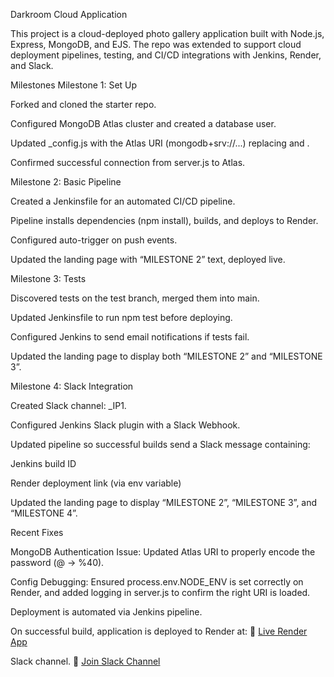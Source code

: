 Darkroom Cloud Application

This project is a cloud-deployed photo gallery application built with Node.js, Express, MongoDB, and EJS. The repo was extended to support cloud deployment pipelines, testing, and CI/CD integrations with Jenkins, Render, and Slack.

Milestones
Milestone 1: Set Up

Forked and cloned the starter repo.

Configured MongoDB Atlas cluster and created a database user.

Updated _config.js with the Atlas URI (mongodb+srv://...) replacing <USERNAME> and <PASSWORD>.

Confirmed successful connection from server.js to Atlas.

Milestone 2: Basic Pipeline

Created a Jenkinsfile for an automated CI/CD pipeline.

Pipeline installs dependencies (npm install), builds, and deploys to Render.

Configured auto-trigger on push events.

Updated the landing page with “MILESTONE 2” text, deployed live.

Milestone 3: Tests

Discovered tests on the test branch, merged them into main.

Updated Jenkinsfile to run npm test before deploying.

Configured Jenkins to send email notifications if tests fail.

Updated the landing page to display both “MILESTONE 2” and “MILESTONE 3”.

Milestone 4: Slack Integration

Created Slack channel: <YourName>_IP1.

Configured Jenkins Slack plugin with a Slack Webhook.

Updated pipeline so successful builds send a Slack message containing:

Jenkins build ID

Render deployment link (via env variable)

Updated the landing page to display “MILESTONE 2”, “MILESTONE 3”, and “MILESTONE 4”.

Recent Fixes

MongoDB Authentication Issue: Updated Atlas URI to properly encode the password (@ → %40).

Config Debugging: Ensured process.env.NODE_ENV is set correctly on Render, and added logging in server.js to confirm the right URI is loaded.

Deployment is automated via Jenkins pipeline.

On successful build, application is deployed to Render at:
🔗 [Live Render App](https://gallery-j9wd.onrender.com/)

Slack channel.
🔗 [Join Slack Channel](https://join.slack.com/share/enQtOTU5MDI0MTUwNDAwMC04N2IzMzdkNzIyZDdjOTdmMDdmOTUwMGY5NWQ2YWQ3YmE3YzM2ZDE2MzA2ZDgzYjk0MDIyMGM4ZDA2ODgzZjYy?entry_point=default_oauth)
